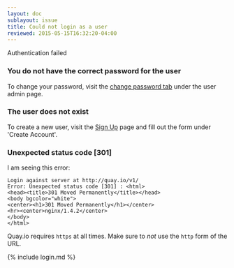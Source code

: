 ```yaml
---
layout: doc
sublayout: issue
title: Could not login as a user
reviewed: 2015-05-15T16:32:20-04:00
---
```

Authentication failed

### You do not have the correct password for the user

To change your password, visit the [change password tab](https://quay.io/user/?tab=password) under the user admin page.

### The user does not exist

To create a new user, visit the [Sign Up](https://quay.io/signin) page and fill out the form under 'Create Account'.

### Unexpected status code [301]

I am seeing this error:

```
Login against server at http://quay.io/v1/
Error: Unexpected status code [301] : <html>
<head><title>301 Moved Permanently</title></head>
<body bgcolor="white">
<center><h1>301 Moved Permanently</h1></center>
<hr><center>nginx/1.4.2</center>
</body>
</html>
```

Quay.io requires `https` at all times. Make sure to _not_ use the `http` form of the URL.

{% include login.md %}
